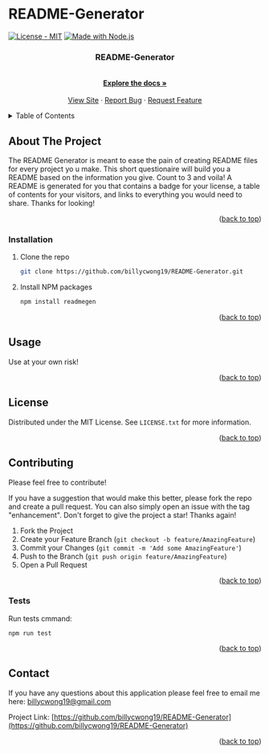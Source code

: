 # README-Generator
<a href="#license"><img src="https://img.shields.io/badge/License-MIT-2ea44f" alt="License - MIT"></a>
[![Made with Node.js](https://img.shields.io/badge/Node.js->=12-blue?logo=node.js&logoColor=white)](https://nodejs.org "Go to Node.js homepage")
<div align="center">
  <p align="center">
    <h3>README-Generator</h3>
    <br />
    <a href="https://github.com/billycwong19/README-Generator"><strong>Explore the docs »</strong></a>
    <br />
    <br />
    <a href="https://github.com/billycwong19/README-Generator">View Site</a>
    ·
    <a href="https://github.com/billycwong19/README-Generator/issues">Report Bug</a>
    ·
    <a href="https://github.com/billycwong19/README-Generator/issues">Request Feature</a>
  </p>
</div>

<details>
  <summary>Table of Contents</summary>
  <ol>
    <li>
      <a href="#about-the-project">About The Project</a>
    </li>
      <ul>
        <li><a href="#installation">Installation</a></li>
        <li><a href="#usage">Usage</a></li>
        <li><a href="#license">License</a></li>
        <li><a href="#contributing">Contributing</a></li>
        <li><a href="#tests">Tests</a></li>
        <li><a href="#questions">Questions?</a></li>
      </ul>
    </li>
  </ol>
</details>

## About The Project

<p>The README Generator is meant to ease the pain of creating README files for every project yo
u make. This short questionaire will build you a README based on the information you give. Count to 3 and voila! A README is generated for you that contains a badge for your license, a table of contents for your visitors, and links to everything you would need to share. Thanks for looking!</p>

<p align="right">(<a href="#top">back to top</a>)</p>

### Installation

1. Clone the repo
   ```sh
   git clone https://github.com/billycwong19/README-Generator.git
   ```
2. Install NPM packages
   ```sh
   npm install readmegen
   ```

<p align="right">(<a href="#top">back to top</a>)</p>

## Usage

<p>Use at your own risk!</p>

<p align="right">(<a href="#top">back to top</a>)</p>

## License

Distributed under the MIT License. See `LICENSE.txt` for more information.

<p align="right">(<a href="#top">back to top</a>)</p>

## Contributing

<p>Please feel free to contribute!</p>

If you have a suggestion that would make this better, please fork the repo and create a pull request. You can also simply open an issue with the tag "enhancement".
Don't forget to give the project a star! Thanks again!

1. Fork the Project
2. Create your Feature Branch (`git checkout -b feature/AmazingFeature`)
3. Commit your Changes (`git commit -m 'Add some AmazingFeature'`)
4. Push to the Branch (`git push origin feature/AmazingFeature`)
5. Open a Pull Request

<p align="right">(<a href="#top">back to top</a>)</p>

### Tests

Run tests cmmand:

<code>npm run test</code>

<p align="right">(<a href="#top">back to top</a>)</p>

## Contact

If you have any questions about this application please feel free to email me here: billycwong19@gmail.com

Project Link: [https://github.com/billycwong19/README-Generator](https://github.com/billycwong19/README-Generator)

<p align="right">(<a href="#top">back to top</a>)</p>

